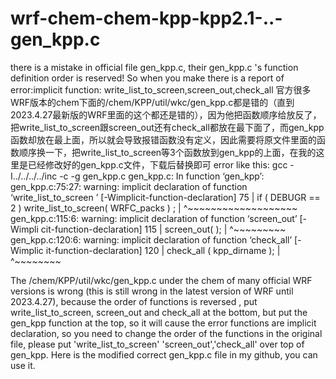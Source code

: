 # wrf-chem-chem-kpp-kpp2.1-..-gen_kpp.c
there is a mistake in official file gen_kpp.c, their gen_kpp.c 's function definition order is reserved! So when you make there is a report of error:implicit function: write_list_to_screen,screen_out,check_all 
官方很多WRF版本的chem下面的/chem/KPP/util/wkc/gen_kpp.c都是错的（直到2023.4.27最新版的WRF里面的这个都还是错的），因为他把函数顺序给放反了，把write_list_to_screen跟screen_out还有check_all都放在最下面了，而gen_kpp函数却放在最上面，所以就会导致报错函数没有定义，因此需要将原文件里面的函数顺序换一下，把write_list_to_screen等3个函数放到gen_kpp的上面，在我的这里是已经修改好的gen_kpp.c文件，下载后替换即可
error like this:
gcc -I../../../../inc  -c -g  gen_kpp.c
gen_kpp.c: In function ‘gen_kpp’:
gen_kpp.c:75:27: warning: implicit declaration of function ‘write_list_to_screen                                                     ’ [-Wimplicit-function-declaration]
   75 |        if ( DEBUGR == 2 ) write_list_to_screen( WRFC_packs ) ;
      |                           ^~~~~~~~~~~~~~~~~~~~
gen_kpp.c:115:6: warning: implicit declaration of function ‘screen_out’ [-Wimpli                                                     cit-function-declaration]
  115 |      screen_out( );
      |      ^~~~~~~~~~
gen_kpp.c:120:6: warning: implicit declaration of function ‘check_all’ [-Wimplic                                                     it-function-declaration]
  120 |      check_all ( kpp_dirname );
      |      ^~~~~~~~~

The /chem/KPP/util/wkc/gen_kpp.c under the chem of many official WRF versions is wrong (this is still wrong in the latest version of WRF until 2023.4.27), because the order of functions is reversed , put write_list_to_screen, screen_out and check_all at the bottom, but put the gen_kpp function at the top, so it will cause the error functions are implicit declaration, so you need to change the order of the functions in the original file, please put 'write_list_to_screen' 'screen_out','check_all' over top of gen_kpp. Here is the modified correct gen_kpp.c file in my github, you can use it.
